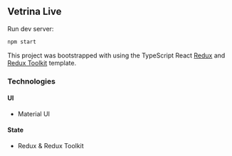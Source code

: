 ## Vetrina Live

Run dev server:

```bash
npm start
```

This project was bootstrapped with using the TypeScript React [Redux](https://redux.js.org/) and [Redux Toolkit](https://redux-toolkit.js.org/) template.

### Technologies

#### UI

- Material UI

#### State

- Redux & Redux Toolkit

<!-- #### Testing

- Jest
- Enzyme -->
